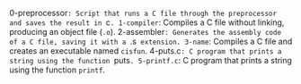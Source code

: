 0-preprocessor`: Script that runs a C file through the preprocessor and saves the result in `c`.
1-compiler`: Compiles a C file without linking, producing an object file (`.o`).
2-assembler`: Generates the assembly code of a C file, saving it with a `.s` extension.
3-name`: Compiles a C file and creates an executable named `cisfun`.
4-puts.c`: C program that prints a string using the function `puts`.
5-printf.c`: C program that prints a string using the function `printf`.
